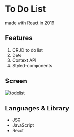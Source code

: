 # To Do List
made with React in 2019

## Features
1. CRUD to do list
2. Date
3. Context API
4. Styled-components

## Screen
<img src="https://user-images.githubusercontent.com/51507260/71533867-8ee05880-293e-11ea-8c39-61086ccb988d.png" alt="todolist">

## Languages & Library
- JSX
- JavaScript
- React
